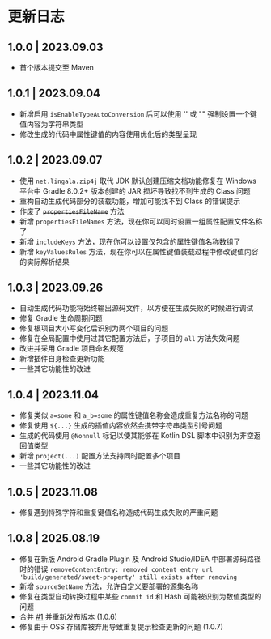 # 更新日志

## 1.0.0 | 2023.09.03

- 首个版本提交至 Maven

## 1.0.1 | 2023.09.04

- 新增启用 `isEnableTypeAutoConversion` 后可以使用 '' 或 "" 强制设置一个键值内容为字符串类型
- 修改生成的代码中属性键值的内容使用优化后的类型呈现

## 1.0.2 | 2023.09.07

- 使用 `net.lingala.zip4j` 取代 JDK 默认创建压缩文档功能修复在 Windows 平台中 Gradle 8.0.2+ 版本创建的 JAR 损坏导致找不到生成的 Class 问题
- 重构自动生成代码部分的装载功能，增加可能找不到 Class 的错误提示
- 作废了 ~~`propertiesFileName`~~ 方法
- 新增 `propertiesFileNames` 方法，现在你可以同时设置一组属性配置文件名称了
- 新增 `includeKeys` 方法，现在你可以设置仅包含的属性键值名称数组了
- 新增 `keyValuesRules` 方法，现在你可以在属性键值装载过程中修改键值内容的实际解析结果

## 1.0.3 | 2023.09.26

- 自动生成代码功能将始终输出源码文件，以方便在生成失败的时候进行调试
- 修复 Gradle 生命周期问题
- 修复根项目大小写变化后识别为两个项目的问题
- 修复在全局配置中使用过其它配置方法后，子项目的 `all` 方法失效问题
- 改进并采用 Gradle 项目命名规范
- 新增插件自身检查更新功能
- 一些其它功能性的改进

## 1.0.4 | 2023.11.04

- 修复类似 `a=some` 和 `a_b=some` 的属性键值名称会造成重复方法名称的问题
- 修复使用 `${...}` 生成的插值内容依然会携带字符串类型引号问题
- 生成的代码使用 `@Nonnull` 标记以使其能够在 Kotlin DSL 脚本中识别为非空返回值类型
- 新增 `project(...)` 配置方法支持同时配置多个项目
- 一些其它功能性的改进

## 1.0.5 | 2023.11.08

- 修复遇到特殊字符和重复键值名称造成代码生成失败的严重问题

## 1.0.8 | 2025.08.19

- 修复在新版 Android Gradle Plugin 及 Android Studio/IDEA 中部署源码路径时的错误
  `removeContentEntry: removed content entry url 'build/generated/sweet-property' still exists after removing`
- 新增 `sourceSetName` 方法，允许自定义要部署的源集名称
- 修复在类型自动转换过程中某些 `commit id` 和 Hash 可能被识别为数值类型的问题
- 合并 [#1](https://github.com/HighCapable/SweetProperty/pull/1) 并重新发布版本 (1.0.6)
- 修复由于 OSS 存储库被弃用导致重复提示检查更新的问题 (1.0.7)